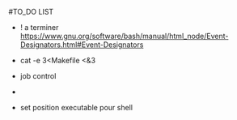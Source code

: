 
#TO_DO LIST

- ! a terminer
 https://www.gnu.org/software/bash/manual/html_node/Event-Designators.html#Event-Designators

- cat -e 3<Makefile <&3
- job control
-

- set position executable pour shell
